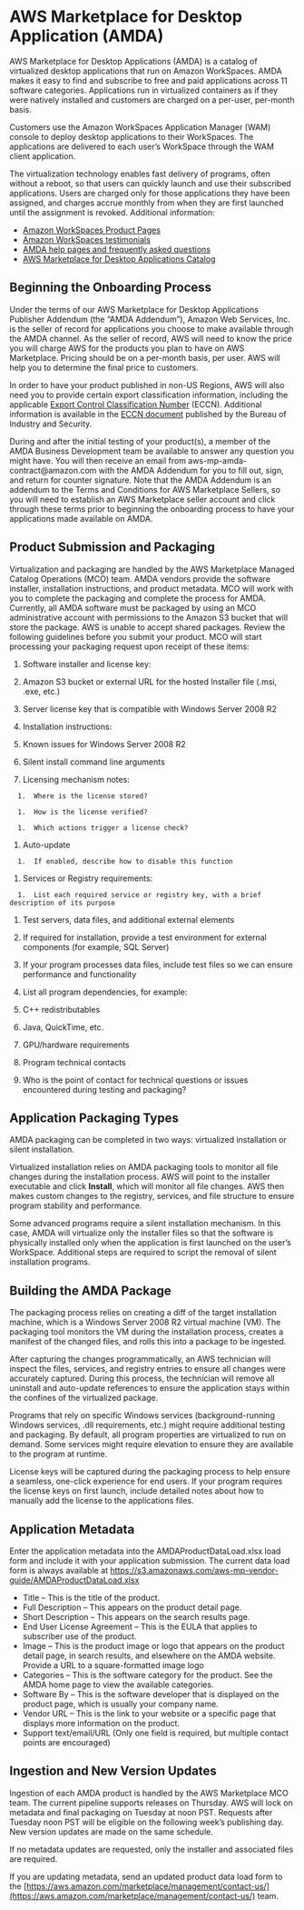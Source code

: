 # AWS Marketplace for Desktop Application \(AMDA\)<a name="amda"></a>

 AWS Marketplace for Desktop Applications \(AMDA\) is a catalog of virtualized desktop applications that run on Amazon WorkSpaces\. AMDA makes it easy to find and subscribe to free and paid applications across 11 software categories\. Applications run in virtualized containers as if they were natively installed and customers are charged on a per\-user, per\-month basis\. 

 Customers use the Amazon WorkSpaces Application Manager \(WAM\) console to deploy desktop applications to their WorkSpaces\. The applications are delivered to each user’s WorkSpace through the WAM client application\. 

 The virtualization technology enables fast delivery of programs, often without a reboot, so that users can quickly launch and use their subscribed applications\. Users are charged only for those applications they have been assigned, and charges accrue monthly from when they are first launched until the assignment is revoked\. Additional information: 
+  [Amazon WorkSpaces Product Pages](https://aws.amazon.com/workspaces/) 
+  [Amazon WorkSpaces testimonials](https://aws.amazon.com/workspaces/testimonials/) 
+  [AMDA help pages and frequently asked questions](https://aws.amazon.com/marketplace/help/buyer-desktop-apps?ref=help_ln_sibling) 
+  [AWS Marketplace for Desktop Applications Catalog](https://aws.amazon.com/marketplace/desktop/search?ref_=footer_nav_desktop_view_products) 

## Beginning the Onboarding Process<a name="beginning-the-onboarding-process"></a>

 Under the terms of our AWS Marketplace for Desktop Applications Publisher Addendum \(the “AMDA Addendum”\), Amazon Web Services, Inc\. is the seller of record for applications you choose to make available through the AMDA channel\. As the seller of record, AWS will need to know the price you will charge AWS for the products you plan to have on AWS Marketplace\. Pricing should be on a per\-month basis, per user\. AWS will help you to determine the final price to customers\. 

 In order to have your product published in non\-US Regions, AWS will also need you to provide certain export classification information, including the applicable [Export Control Classification Number](https://www.bis.doc.gov/index.php/licensing/commerce-control-list-classification/export-control-classification-number-eccn) \(ECCN\)\. Additional information is available in the [ECCN document](https://www.bis.doc.gov/index.php/forms-documents/regulations-docs/143-bis-eccn-pdf/file) published by the Bureau of Industry and Security\. 

 During and after the initial testing of your product\(s\), a member of the AMDA Business Development team be available to answer any question you might have\. You will then receive an email from aws\-mp\-amda\-contract@amazon\.com with the AMDA Addendum for you to fill out, sign, and return for counter signature\. Note that the AMDA Addendum is an addendum to the Terms and Conditions for AWS Marketplace Sellers, so you will need to establish an AWS Marketplace seller account and click through these terms prior to beginning the onboarding process to have your applications made available on AMDA\. 

## Product Submission and Packaging<a name="product-submission-and-packaging"></a>

 Virtualization and packaging are handled by the AWS Marketplace Managed Catalog Operations \(MCO\) team\. AMDA vendors provide the software installer, installation instructions, and product metadata\. MCO will work with you to complete the packaging and complete the process for AMDA\. Currently, all AMDA software must be packaged by using an MCO administrative account with permissions to the Amazon S3 bucket that will store the package\. AWS is unable to accept shared packages\. Review the following guidelines before you submit your product\. MCO will start processing your packaging request upon receipt of these items: 

1.  Software installer and license key: 

   1.  Amazon S3 bucket or external URL for the hosted Installer file \(\.msi, \.exe, etc\.\) 

   1.  Server license key that is compatible with Windows Server 2008 R2 

1.  Installation instructions: 

   1.  Known issues for Windows Server 2008 R2 

   1.  Silent install command line arguments 

   1.  Licensing mechanism notes: 

      1.  Where is the license stored? 

      1.  How is the license verified? 

      1.  Which actions trigger a license check? 

   1.  Auto\-update 

      1.  If enabled, describe how to disable this function 

   1.  Services or Registry requirements: 

      1.  List each required service or registry key, with a brief description of its purpose 

1.  Test servers, data files, and additional external elements 

   1.  If required for installation, provide a test environment for external components \(for example, SQL Server\) 

   1.  If your program processes data files, include test files so we can ensure performance and functionality 

1.  List all program dependencies, for example: 

   1.  C\+\+ redistributables 

   1.  Java, QuickTime, etc\. 

   1.  GPU/hardware requirements 

1.  Program technical contacts 

   1.  Who is the point of contact for technical questions or issues encountered during testing and packaging? 

## Application Packaging Types<a name="application-packaging-types"></a>

 AMDA packaging can be completed in two ways: virtualized installation or silent installation\. 

 Virtualized installation relies on AMDA packaging tools to monitor all file changes during the installation process\. AWS will point to the installer executable and click **Install**, which will monitor all file changes\. AWS then makes custom changes to the registry, services, and file structure to ensure program stability and performance\. 

 Some advanced programs require a silent installation mechanism\. In this case, AMDA will virtualize only the installer files so that the software is physically installed only when the application is first launched on the user’s WorkSpace\. Additional steps are required to script the removal of silent installation programs\. 

## Building the AMDA Package<a name="building-the-amda-package"></a>

 The packaging process relies on creating a diff of the target installation machine, which is a Windows Server 2008 R2 virtual machine \(VM\)\. The packaging tool monitors the VM during the installation process, creates a manifest of the changed files, and rolls this into a package to be ingested\. 

 After capturing the changes programmatically, an AWS technician will inspect the files, services, and registry entries to ensure all changes were accurately captured\. During this process, the technician will remove all uninstall and auto\-update references to ensure the application stays within the confines of the virtualized package\. 

 Programs that rely on specific Windows services \(background\-running Windows services, \.dll requirements, etc\.\) might require additional testing and packaging\. By default, all program properties are virtualized to run on demand\. Some services might require elevation to ensure they are available to the program at runtime\. 

 License keys will be captured during the packaging process to help ensure a seamless, one\-click experience for end users\. If your program requires the license keys on first launch, include detailed notes about how to manually add the license to the applications files\. 

## Application Metadata<a name="application-metadata"></a>

 Enter the application metadata into the AMDAProductDataLoad\.xlsx load form and include it with your application submission\. The current data load form is always available at [https://s3\.amazonaws\.com/aws\-mp\-vendor\-guide/AMDAProductDataLoad\.xlsx](https://s3.amazonaws.com/aws-mp-vendor-guide/AMDAProductDataLoad.xlsx) 
+  Title – This is the title of the product\. 
+  Full Description – This appears on the product detail page\. 
+  Short Description – This appears on the search results page\. 
+  End User License Agreement – This is the EULA that applies to subscriber use of the product\. 
+  Image – This is the product image or logo that appears on the product detail page, in search results, and elsewhere on the AMDA website\. Provide a URL to a square\-formatted image logo 
+  Categories – This is the software category for the product\. See the AMDA home page to view the available categories\. 
+  Software By – This is the software developer that is displayed on the product page, which is usually your company name\. 
+  Vendor URL – This is the link to your website or a specific page that displays more information on the product\. 
  +  Support text/email/URL \(Only one field is required, but multiple contact points are encouraged\) 

## Ingestion and New Version Updates<a name="ingestion-and-new-version-updates"></a>

 Ingestion of each AMDA product is handled by the AWS Marketplace MCO team\. The current pipeline supports releases on Thursday\. AWS will lock on metadata and final packaging on Tuesday at noon PST\. Requests after Tuesday noon PST will be eligible on the following week’s publishing day\. New version updates are made on the same schedule\. 

 If no metadata updates are requested, only the installer and associated files are required\. 

 If you are updating metadata, send an updated product data load form to the [https://aws.amazon.com/marketplace/management/contact-us/](https://aws.amazon.com/marketplace/management/contact-us/) team\. 